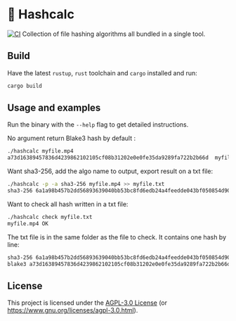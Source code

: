 # 🥧 Hashcalc

[![CI](https://github.com/Antidote1911/hashcalc/actions/workflows/ci.yml/badge.svg)](https://github.com/Antidote1911/hashcalc/actions/workflows/ci.yml)
Collection of file hashing algorithms all bundled in a single tool.

## Build

Have the latest `rustup`, `rust` toolchain and `cargo` installed and run:

```sh
cargo build
```

## Usage and examples

Run the binary with the `--help` flag to get detailed instructions.

No argument return Blake3 hash by default :
```sh
./hashcalc myfile.mp4
a73d16389457836d4239862102105cf08b31202e0e0fe35da9289fa722b2b66d  myfile.mp4
```
Want sha3-256, add the algo name to output, export result on a txt file:
```sh
./hashcalc -p -a sha3-256 myfile.mp4 >> myfile.txt
sha3-256 6a1a98b457b2dd56893639040bb53bc8fd6edb24a4feedde043bf050854d908f  myfile.mp4
```
Want to check all hash written in a txt file:
```sh
./hashcalc check myfile.txt
myfile.mp4 OK
```
The txt file is in the same folder as the file to check. It contains one hash by line:
```sh
sha3-256 6a1a98b457b2dd56893639040bb53bc8fd6edb24a4feedde043bf050854d908f  myfile.mp4
blake3 a73d16389457836d4239862102105cf08b31202e0e0fe35da9289fa722b2b66d myfile.mp4
```

## License

This project is licensed under the [AGPL-3.0 License](LICENSE) (or
<https://www.gnu.org/licenses/agpl-3.0.html>).
